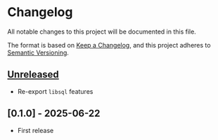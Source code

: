 # Changelog

All notable changes to this project will be documented in this file.

The format is based on [Keep a Changelog](https://keepachangelog.com/en/1.1.0/),
and this project adheres to [Semantic Versioning](https://semver.org/spec/v2.0.0.html).

<!-- next-header -->

## [Unreleased]

- Re-export `libsql` features

## [0.1.0] - 2025-06-22

- First release

<!-- next-url -->
[Unreleased]: https://github.com/bikeshedder/deadpool/compare/deadpool-libsql-v0.1.0...HEAD
